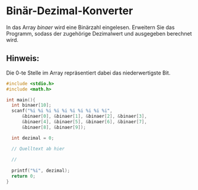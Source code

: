 # Binär-Dezimal-Konverter

In das Array *binaer* wird eine Binärzahl eingelesen. 
Erweitern Sie das Programm, sodass der zugehörige Dezimalwert und ausgegeben berechnet wird.

## Hinweis:
Die 0-te Stelle im Array repräsentiert dabei das niederwertigste Bit.

```cpp
#include <stdio.h>
#include <math.h>

int main(){
  int binaer[10];
  scanf("%i %i %i %i %i %i %i %i %i %i", 
      &binaer[0], &binaer[1], &binaer[2], &binaer[3], 
      &binaer[4], &binaer[5], &binaer[6], &binaer[7], 
      &binaer[8], &binaer[9]);

  int dezimal = 0;

  // Quelltext ab hier
  
  //
  
  printf("%i", dezimal);
  return 0;
}
```